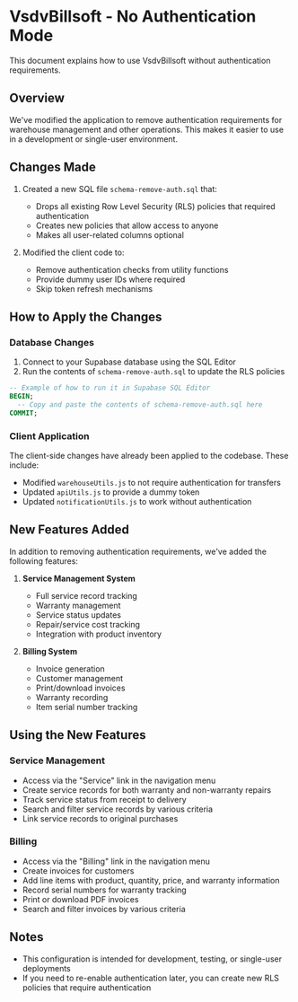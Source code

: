 # VsdvBillsoft - No Authentication Mode

This document explains how to use VsdvBillsoft without authentication requirements.

## Overview

We've modified the application to remove authentication requirements for warehouse management and other operations. This makes it easier to use in a development or single-user environment.

## Changes Made

1. Created a new SQL file `schema-remove-auth.sql` that:
   - Drops all existing Row Level Security (RLS) policies that required authentication
   - Creates new policies that allow access to anyone
   - Makes all user-related columns optional

2. Modified the client code to:
   - Remove authentication checks from utility functions
   - Provide dummy user IDs where required
   - Skip token refresh mechanisms

## How to Apply the Changes

### Database Changes

1. Connect to your Supabase database using the SQL Editor
2. Run the contents of `schema-remove-auth.sql` to update the RLS policies

```sql
-- Example of how to run it in Supabase SQL Editor
BEGIN;
  -- Copy and paste the contents of schema-remove-auth.sql here
COMMIT;
```

### Client Application

The client-side changes have already been applied to the codebase. These include:

- Modified `warehouseUtils.js` to not require authentication for transfers
- Updated `apiUtils.js` to provide a dummy token
- Updated `notificationUtils.js` to work without authentication

## New Features Added

In addition to removing authentication requirements, we've added the following features:

1. **Service Management System**
   - Full service record tracking
   - Warranty management
   - Service status updates
   - Repair/service cost tracking
   - Integration with product inventory

2. **Billing System**
   - Invoice generation
   - Customer management
   - Print/download invoices
   - Warranty recording
   - Item serial number tracking

## Using the New Features

### Service Management

- Access via the "Service" link in the navigation menu
- Create service records for both warranty and non-warranty repairs
- Track service status from receipt to delivery
- Search and filter service records by various criteria
- Link service records to original purchases

### Billing

- Access via the "Billing" link in the navigation menu
- Create invoices for customers
- Add line items with product, quantity, price, and warranty information
- Record serial numbers for warranty tracking
- Print or download PDF invoices
- Search and filter invoices by various criteria

## Notes

- This configuration is intended for development, testing, or single-user deployments
- If you need to re-enable authentication later, you can create new RLS policies that require authentication